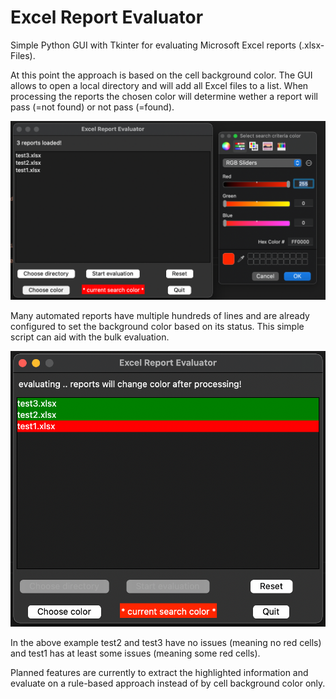 # Excel Report Evaluator

Simple Python GUI with Tkinter for evaluating Microsoft Excel reports (.xlsx-Files).

At this point the approach is based on the cell background color. The GUI allows to open a local directory and will add all Excel files to a list.
When processing the reports the chosen color will determine wether a report will pass (=not found) or not pass (=found).

![Main GUI with Color Chooser](https://raw.githubusercontent.com/yet-another-alex/excel-report-evaluator/main/screens/screen1.png)

Many automated reports have multiple hundreds of lines and are already configured to set the background color based on its status. This simple script can aid with the bulk evaluation.

![Main GUI after report processing](https://raw.githubusercontent.com/yet-another-alex/excel-report-evaluator/main/screens/screen2.png)

In the above example test2 and test3 have no issues (meaning no red cells) and test1 has at least some issues (meaning some red cells).

Planned features are currently to extract the highlighted information and evaluate on a rule-based approach instead of by cell background color only.
